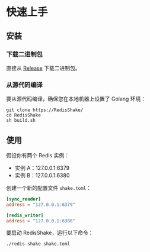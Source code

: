 # 快速上手

## 安装

### 下载二进制包

直接从 [Release](https://github.com/tair-opensource/RedisShake/releases) 下载二进制包。

### 从源代码编译

要从源代码编译，确保您在本地机器上设置了 Golang 环境：

```shell
git clone https://RedisShake/
cd RedisShake
sh build.sh
```

## 使用

假设你有两个 Redis 实例：

* 实例 A：127.0.0.1:6379
* 实例 B：127.0.0.1:6380

创建一个新的配置文件 `shake.toml`：

```toml
[sync_reader]
address = "127.0.0.1:6379"

[redis_writer]
address = "127.0.0.1:6380"
```

要启动 RedisShake，运行以下命令：

```shell
./redis-shake shake.toml
```
